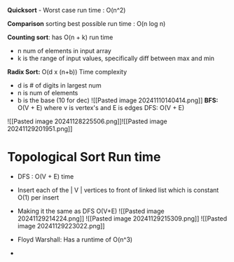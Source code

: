 **Quicksort** - Worst case run time : O(n^2)

**Comparison** sorting best possible run time : O(n log n)

**Counting sort**: has O(n + k) run time
- n num of elements in input array
- k is the range of input values, specifically diff between max and min

**Radix Sort:** O(d x (n+b)) Time complexity
- d is # of digits in largest num
- n is num of elements
- b is the base (10 for dec)
![[Pasted image 20241110140414.png]]
**BFS:** O(V + E) where v is vertex's and E is edges
DFS: O(V + E)

![[Pasted image 20241128225506.png]]![[Pasted image 20241129201951.png]]
# Topological Sort Run time
- DFS : O(V + E) time
- Insert each of the | V | vertices to front of linked list which is constant O(1) per insert
- Making it the same as DFS O(V+E)
![[Pasted image 20241129214224.png]]
![[Pasted image 20241129215309.png]]
![[Pasted image 20241129223022.png]]

- Floyd Warshall: Has a runtime of O(n^3)
- 